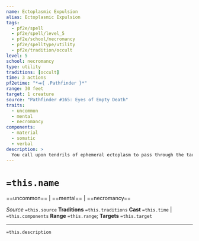 ```yaml
---
name: Ectoplasmic Expulsion
alias: Ectoplasmic Expulsion
tags:
  - pf2e/spell
  - pf2e/spell/level_5
  - pf2e/school/necromancy
  - pf2e/spelltype/utility
  - pf2e/tradition/occult
level: 5
school: necromancy
type: utility
traditions: [occult]
time: 3 actions
pf2etime: "*⬽{ .Pathfinder }*"
range: 30 feet
target: 1 creature
source: "Pathfinder #165: Eyes of Empty Death"
traits:
  - uncommon
  - mental
  - necromancy
components:
  - material
  - somatic
  - verbal
description: >
  You call upon tendrils of ephemeral ectoplasm to pass through the target and carry away a harmful psychic affliction. You immediately attempt to counteract a single effect on the target with the emotion or possession trait, or an effect giving the target the [[Controlled]] or [[Fascinated]] condition. If you fail to counteract the effect, you nevertheless set up a resonance that allows the target to more ably escape the effect on its own; for the next hour, the target gains a +2 status bonus to Will saves to shrug off the effect you failed to counteract (such as Will saves to shake off control by the [[Possession]] spell).
---
```

# `=this.name`
==uncommon== | ==mental== | ==necromancy==

*Source* `=this.source`
**Traditions** `=this.traditions`
**Cast** `=this.time` | `=this.components`
**Range** `=this.range`; **Targets** `=this.target`

***
`=this.description`